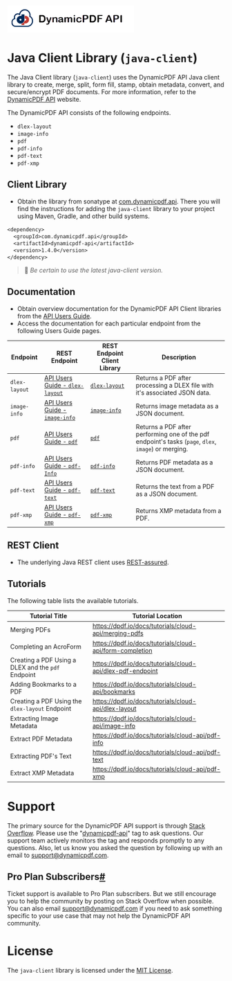 ![](./logo-banner2.png)

# Java Client Library (`java-client`)

The Java Client library (`java-client`) uses the DynamicPDF API Java client library to create, merge, split, form fill, stamp, obtain metadata, convert, and secure/encrypt PDF documents. For more information, refer to the [DynamicPDF API](https://dpdf.io/) website.

The DynamicPDF API consists of the following endpoints.

* `dlex-layout`
* `image-info`
* `pdf`
* `pdf-info`
* `pdf-text`
* `pdf-xmp`

## Client Library

* Obtain the library from sonatype at [com.dynamicpdf.api](https://search.maven.org/search?q=g:com.dynamicpdf.api). There you will find the instructions for adding the `java-client` library to your project using Maven, Gradle, and other build systems.

```
<dependency>
  <groupId>com.dynamicpdf.api</groupId>
  <artifactId>dynamicpdf-api</artifactId>
  <version>1.4.0</version>
</dependency>
```

> :memo: *Be certain to use the latest java-client version.*

## Documentation

* Obtain overview documentation for the DynamicPDF API Client libraries from the [API Users Guide](https://dpdf.io/docs/usersguide/cloud-api/client-libraries/cloud-api-client-libraries).
* Access the documentation for each particular endpoint from the following Users Guide pages. 

| Endpoint      | REST Endpoint                                                | REST Endpoint Client Library                                 | Description                                                  |
| ------------- | ------------------------------------------------------------ | ------------------------------------------------------------ | ------------------------------------------------------------ |
| `dlex-layout` | [API Users Guide - `dlex-layout`](https://dpdf.io/docs/usersguide/cloud-api/cloud-api-dlex-layout) | [`dlex-layout`](https://dpdf.io/docs/usersguide/cloud-api/client-libraries/client-api-dlex-layout) | Returns a PDF after processing a DLEX file with it's associated JSON data. |
| `image-info`  | [API Users Guide - `image-info`](https://dpdf.io/docs/usersguide/cloud-api/cloud-api-image-info) | [`image-info`](https://dpdf.io/docs/usersguide/cloud-api/client-libraries/client-api-image-info) | Returns image metadata as a JSON document.                   |
| `pdf`         | [API Users Guide - `pdf`](https://dpdf.io/docs/usersguide/cloud-api/cloud-api-pdf) | [`pdf`](https://dpdf.io/docs/usersguide/cloud-api/client-libraries/client-api-pdf) | Returns a PDF after performing one of the pdf endpoint's tasks (`page`, `dlex`, `image`) or merging. |
| `pdf-info`    | [API Users Guide - `pdf-Info`](https://dpdf.io/docs/usersguide/cloud-api/cloud-api-pdf-info) | [`pdf-info`](https://dpdf.io/docs/usersguide/cloud-api/client-libraries/client-api-pdf-info) | Returns PDF metadata as a JSON document.                     |
| `pdf-text`    | [API Users Guide - `pdf-text`](https://dpdf.io/docs/usersguide/cloud-api/cloud-api-pdf-text) | [`pdf-text`](https://dpdf.io/docs/usersguide/cloud-api/client-libraries/client-api-pdf-text) | Returns the text from a PDF as a JSON document.              |
| `pdf-xmp`     | [API Users Guide - `pdf-xmp`](https://dpdf.io/docs/usersguide/cloud-api/cloud-api-pdf-xmp) | [`pdf-xmp`](https://dpdf.io/docs/usersguide/cloud-api/client-libraries/client-api-pdf-xmp) | Returns XMP metadata from a PDF.                             |

## REST Client

* The underlying Java REST client uses  [REST-assured](https://rest-assured.io/).

## **Tutorials**

The following table lists the available tutorials.

| Tutorial Title                                     | Tutorial Location                                            |
| -------------------------------------------------- | ------------------------------------------------------------ |
| Merging PDFs                                       | https://dpdf.io/docs/tutorials/cloud-api/merging-pdfs |
| Completing an AcroForm                             | https://dpdf.io/docs/tutorials/cloud-api/form-completion |
| Creating a PDF Using a DLEX and the `pdf` Endpoint | https://dpdf.io/docs/tutorials/cloud-api/dlex-pdf-endpoint |
| Adding Bookmarks to a PDF                          | https://dpdf.io/docs/tutorials/cloud-api/bookmarks |
| Creating a PDF Using the `dlex-layout` Endpoint    | https://dpdf.io/docs/tutorials/cloud-api/dlex-layout |
| Extracting Image Metadata                          | https://dpdf.io/docs/tutorials/cloud-api/image-info |
| Extract PDF Metadata                               | https://dpdf.io/docs/tutorials/cloud-api/pdf-info |
| Extracting PDF's Text                              | https://dpdf.io/docs/tutorials/cloud-api/pdf-text |
| Extract XMP Metadata                               | https://dpdf.io/docs/tutorials/cloud-api/pdf-xmp |

# Support

The primary source for the DynamicPDF API support is through [Stack Overflow](https://stackoverflow.com/questions/tagged/dynamicpdf-api). Please use the "[dynamicpdf-api](https://stackoverflow.com/questions/tagged/dynamicpdf-api)" tag to ask questions. Our support team actively monitors the tag and responds promptly to any questions.  Also, let us know you asked the question by following up with an email to [support@dynamicpdf.com](mailto:support@dynamicpdf.com). 

## Pro Plan Subscribers[#](https://dpdf.io/support#pro-plan-subscribers)

Ticket support is available to Pro Plan subscribers. But we still encourage you to help the community by posting on Stack Overflow when possible. You can also email [support@dynamicpdf.com](mailto:support@dynamicpdf.com) if you need to ask something specific to your use case that may not help the DynamicPDF API community.
# License

The `java-client` library is licensed under the [MIT License](./LICENSE).
